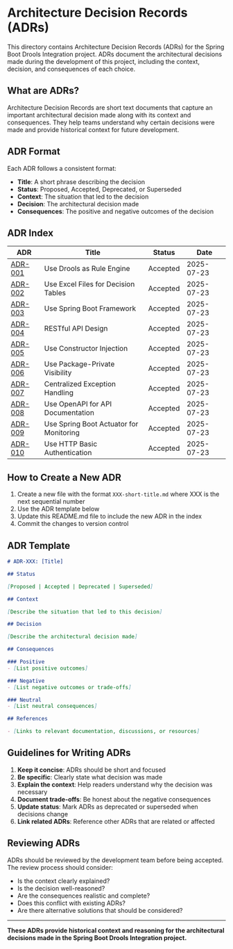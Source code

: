 # Architecture Decision Records (ADRs)

This directory contains Architecture Decision Records (ADRs) for the Spring Boot Drools Integration project. ADRs document the architectural decisions made during the development of this project, including the context, decision, and consequences of each choice.

## What are ADRs?

Architecture Decision Records are short text documents that capture an important architectural decision made along with its context and consequences. They help teams understand why certain decisions were made and provide historical context for future development.

## ADR Format

Each ADR follows a consistent format:

- **Title**: A short phrase describing the decision
- **Status**: Proposed, Accepted, Deprecated, or Superseded
- **Context**: The situation that led to the decision
- **Decision**: The architectural decision made
- **Consequences**: The positive and negative outcomes of the decision

## ADR Index

| ADR | Title | Status | Date |
|-----|-------|--------|------|
| [ADR-001](001-use-drools-rule-engine.md) | Use Drools as Rule Engine | Accepted | 2025-07-23 |
| [ADR-002](002-excel-decision-tables.md) | Use Excel Files for Decision Tables | Accepted | 2025-07-23 |
| [ADR-003](003-spring-boot-framework.md) | Use Spring Boot Framework | Accepted | 2025-07-23 |
| [ADR-004](004-restful-api-design.md) | RESTful API Design | Accepted | 2025-07-23 |
| [ADR-005](005-constructor-injection.md) | Use Constructor Injection | Accepted | 2025-07-23 |
| [ADR-006](006-package-private-visibility.md) | Use Package-Private Visibility | Accepted | 2025-07-23 |
| [ADR-007](007-centralized-exception-handling.md) | Centralized Exception Handling | Accepted | 2025-07-23 |
| [ADR-008](008-openapi-documentation.md) | Use OpenAPI for API Documentation | Accepted | 2025-07-23 |
| [ADR-009](009-actuator-monitoring.md) | Use Spring Boot Actuator for Monitoring | Accepted | 2025-07-23 |
| [ADR-010](010-basic-authentication.md) | Use HTTP Basic Authentication | Accepted | 2025-07-23 |

## How to Create a New ADR

1. Create a new file with the format `XXX-short-title.md` where XXX is the next sequential number
2. Use the ADR template below
3. Update this README.md file to include the new ADR in the index
4. Commit the changes to version control

## ADR Template

```markdown
# ADR-XXX: [Title]

## Status

[Proposed | Accepted | Deprecated | Superseded]

## Context

[Describe the situation that led to this decision]

## Decision

[Describe the architectural decision made]

## Consequences

### Positive
- [List positive outcomes]

### Negative
- [List negative outcomes or trade-offs]

### Neutral
- [List neutral consequences]

## References

- [Links to relevant documentation, discussions, or resources]
```

## Guidelines for Writing ADRs

1. **Keep it concise**: ADRs should be short and focused
2. **Be specific**: Clearly state what decision was made
3. **Explain the context**: Help readers understand why the decision was necessary
4. **Document trade-offs**: Be honest about the negative consequences
5. **Update status**: Mark ADRs as deprecated or superseded when decisions change
6. **Link related ADRs**: Reference other ADRs that are related or affected

## Reviewing ADRs

ADRs should be reviewed by the development team before being accepted. The review process should consider:

- Is the context clearly explained?
- Is the decision well-reasoned?
- Are the consequences realistic and complete?
- Does this conflict with existing ADRs?
- Are there alternative solutions that should be considered?

---

**These ADRs provide historical context and reasoning for the architectural decisions made in the Spring Boot Drools Integration project.**